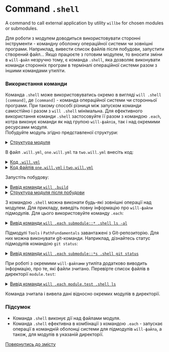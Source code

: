 # Command <code>.shell</code>

A command to call external application by utility <code>willbe</code> for chosen modules or submodules.

Для роботи з модулем доводиться використовувати сторонні інструменти - командну оболонку операційної системи чи зовнішні програми. Наприклад, вивести список файлів після побудови, запустити створений файл... Якщо працюєте з готовим модулем, то вносити зміни в `will-файл` незручно тому, є команда `.shell`, яка дозволяє виконувати команди сторонніх програм в терміналі операційної системи разом з іншими командами утиліти.  

### Використання команди
Команда `.shell` може використовуватись окремо в вигляді `will .shell [command]`, де `[command]` - команда операційної системи чи сторонньої програми. При такому способі різниця між запуском команди самостійно і разом з `will .shell` мінімальна. Для ефективного використання команди `.shell` застосовуйте її разом з командою `.each`, котра виконує команди як над групою `will-файлів`, так і над окремими ресурсами модуля.  
Побудуйте модуль згідно представленої структури:  

<details>
  <summary><u>Структура модуля</u></summary>

```
shellCommand
    ├── module.test
    │        ├── one.will.yml
    │        └── two.will.yml
    │
    └── .will.yml       

```

</details>

В файл `.will.yml`, `one.will.yml` та `two.will.yml` внесіть код:

<details>
  <summary><u>Код <code>.will.yml</code></u></summary>

```yaml
about :

  name : shellCommand
  description : "To use .shell command"
  version : 0.0.1

submodule :

  Tools : git+https:///github.com/Wandalen/wTools.git/out/wTools#master
  PathFundamentals : git+https:///github.com/Wandalen/wPathFundamentals.git/out/wPathFundamentals#master
  One : module.test/one

build :

  download :
    criterion :
      default : 1
    steps :
      - submodules.download

```

</details>
<details>
  <summary><u>Код файлів <code>one.will.yml</code> і <code>two.will.yml</code></u></summary>

```yaml
about :

  name : noWorkedFile
  description : "Only example of willfile"

```

</details>

Запустіть побудову:

<details>
  <summary><u>Вивід команди <code>will .build</code></u></summary>

```
[user@user ~]$ will .build
...
  Building module::shellCommand / build::download
     . Read : /path_to_file/.module/Tools/out/wTools.out.will.yml
     + module::Tools version master was downloaded in 12.011s
     . Read : /path_to_file/.module/PathFundamentals/out/wPathFundamentals.out.will.yml
     + module::PathFundamentals version master was downloaded in 4.239s
   + 2/4 submodule(s) of module::shellCommand were downloaded in 16.262s
  Built module::shellCommand / build::download in 16.313s

```

</details>
<details>
  <summary><u>Структура модуля після побудови</u></summary>

```
shellCommand
    ├── .module
    │      ├── Tools
    │      └── PathFundamentals
    ├── module.test
    │        ├── one.will.yml
    │        └── two.will.yml
    │
    └── .will.yml       

```

</details>

З командою `.shell` можна виконати будь-які зовнішні операції над модулем. Для прикладу, виведіть повну інформацію про `will-файли` підмодулів. Для цього використовуйте команду `.each`:  

<details>
  <summary><u>Вивід команди <code>will .each submodule::* .shell ls -al</code></u></summary>

```
[user@user ~]$ will .each submodule::* .shell ls -al
...
Module at /path_to_file/.module/Tools/out/wTools.out.will.yml
> ls -al
total 232
drwxr-xr-x 3 user user   4096 Apr 17 11:16 .
drwxr-xr-x 9 user user   4096 Apr 17 11:16 ..
drwxr-xr-x 3 user user   4096 Apr 17 11:16 debug
-rw-r--r-- 1 user user   7526 Apr 17 11:16 wTools.out.will.yml
-rw-r--r-- 1 user user 215828 Apr 17 11:16 wTools.proto.export.out.tgs

Module at /path_to_file/.module/PathFundamentals/out/wPathFundamentals.out.will.yml
> ls -al
total 20
drwxr-xr-x 3 user user 4096 Apr 17 11:16 .
drwxr-xr-x 6 user user 4096 Apr 17 11:16 ..
drwxr-xr-x 3 user user 4096 Apr 17 11:16 debug
-rw-r--r-- 1 user user 5970 Apr 17 11:16 wPathFundamentals.out.will.yml

Module at /path_to_file/module.test/one.will.yml
> ls -al
total 16
drwxr-xr-x 2 user user 4096 Apr  3 10:31 .
drwxr-xr-x 4 user user 4096 Apr 17 11:16 ..
-rw-r--r-- 1 user user   88 Apr  3 09:29 one.will.yml
-rw-r--r-- 1 user user   88 Apr  3 09:29 two.will.yml

```

</details>

Підмодулі `Tools` i `PathFundamentals` завантажені з Git-репозиторію. Для них можна виконувати git-команди. Наприклад, дізнайтесь статус підмодулів командою `git status`:

<details>
  <summary><u>Вивід команди <code>will .each submodule::*s .shell git status</code></u></summary>

```
[user@user ~]$ will .each submodule::*s .shell git status
...
Module at /path_to_file/.module/Tools/out/wTools.out.will.yml
 > git status
На ветке master
Ваша ветка обновлена в соответствии с «origin/master».
нечего коммитить, нет изменений в рабочем каталоге

Module at /path_to_file/.module/PathFundamentals/out/wPathFundamentals.out.will.yml
 > git status
На ветке master
Ваша ветка обновлена в соответствии с «origin/master».
нечего коммитить, нет изменений в рабочем каталоге     

```

</details>

При роботі з окремими `will-файлами` утиліта додатково виводить інформацію, про те, які файли зчитано. Перевірте список файлів в директорії `module.test`:  

<details>
  <summary><u>Вивід команди <code>will .each module.test .shell ls</code></u></summary>

```
[user@user ~]$ will .each module.test .shell ls
...
Module at /path_to_file/module.test/one.will.yml
 . Read : /path_to_file/module.test/one.will.yml
 . Read 1 willfiles in 0.344s

 > ls
one.will.yml
two.will.yml

Module at /path_to_file/module.test/two.will.yml
 . Read : /path_to_file/module.test/two.will.yml
 . Read 1 willfiles in 0.265s

 > ls
one.will.yml
two.will.yml


```

</details>  

Команда зчитала і вивела дані відносно окремих модулів в директорії.

### Підсумок  
- Команда `.shell` виконує дії над файлами модуля.  
- Команда `.shell` ефективна в комбінації з командою `.each` - запускає операції в командній оболонці системи для підмодулів `will-файла`, а також, для модулів в указаній директорії.

[Повернутись до змісту](../README.md#tutorials)
